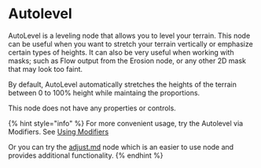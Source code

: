 # Autolevel

AutoLevel is a leveling node that allows you to level your terrain. This node can be useful when you want to stretch your terrain vertically or emphasize certain types of heights. It can also be very useful when working with masks; such as Flow output from the Erosion node, or any other 2D mask that may look too faint.

By default, AutoLevel automatically stretches the heights of the terrain between 0 to 100% height while maintaing the proportions.



This node does not have any properties or controls.



{% hint style="info" %}
For more convenient usage, try the Autolevel via Modifiers. See [Using Modifiers](https://app.gitbook.com/s/-MRH8eXs83d5sUGKdsHp/using-gaea/managing-graphs/using-modifiers "mention")

Or you can try the [adjust.md](adjust.md "mention") node which is an easier to use node and provides additional functionality.
{% endhint %}
